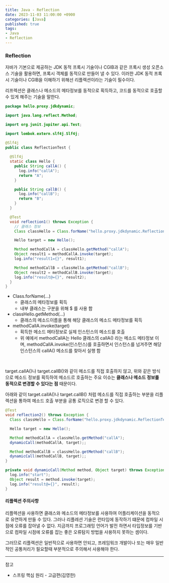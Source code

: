 ```yaml
---
title: Java - Reflection
date: 2023-11-03 11:00:00 +0900
categories: [Java]
published: true
tags:
- Java
- Reflection
---
```


### Reflection
자바가 기본으로 제공하는 JDK 동적 프록시 기술이나 CGIB과 같은 프록시 생성 오픈소스 기술을 활용하면, 프록시 객체를 동적으로 만들어 낼 수 있다.
이러한 JDK 동적 프록시 기술이나 CGIB을 이해하기 위해선 리플렉션이라는 기술이 필수이다.

리프렉션은 클래스나 메소드의 메타정보를 동적으로 획득하고, 코드를 동적으로 호출할 수 있게 해주는 기술을 말한다.

```java
package hello.proxy.jdkdynamic;

import java.lang.reflect.Method;

import org.junit.jupiter.api.Test;

import lombok.extern.slf4j.Slf4j;

@Slf4j
public class ReflectionTest {
  
  @Slf4j
  static class Hello {
    public String callA() {
      log.info("callA");
      return "A";
    }

    public String callB() {
      log.info("callB");
      return "B";
    }
  }

  @Test
  void reflection1() throws Exception {
    // 클래스 정보
    Class classHello = Class.forName("hello.proxy.jdkdynamic.ReflectionTest$Hello");

    Hello target = new Hello();

    Method methodCallA = classHello.getMethod("callA");
    Object result1 = methodCallA.invoke(target);
    log.info("result1={}", result1);

    Method methodCallB = classHello.getMethod("callB");
    Object result2 = methodCallB.invoke(target);
    log.info("result@={}", result2);
  }
}
```
  - Class.forName(...)
    - 클래스의 메타정보를 획득
    - 내부 클래스는 구분을 위해 $ 를 사용 함
  - classHello.getMethod(...)
    - 클래스의 메소드이름을 통해 해당 클래스의 메소드 메타정보를 획득
  - methodCallA.invoke(target)
    - 획득한 메소드 메타정보로 실제 인스턴스의 메소드를 호출
    - 위 예에서 methodCallA는 Hello 클래스의 callA() 라는 메소드 메타정보 이며,
      methodCallA.invoke(인스턴스)를 호출하면서 인스턴스를 넘겨주면 해당 인스턴스의 callA() 메소드를 찾아서 실행 함

<br>

target.callA()나 target.callB()와 같이 메소드를 직접 호출하지 않고,
위와 같은 방식으로 메소드 정보를 획득하여 메소드르 호출하는 주요 이슈는 **클래스나 메소드 정보를 동적으로 변경할 수 있다는 점** 때문이다.

아래와 같이 target.callA()나 target.callB() 처럼 메소드를 직접 호출하는 부분을 리플렉션을 통하여 메소드 호출 부분을 공통 로직으로 변경 할 수 있다.

```java
@Test
void reflection2() throws Exception {
  Class classHello = Class.forName("hello.proxy.jdkdynamic.ReflectionTest$Hello");

  Hello target = new Hello();

  Method methodCallA = classHello.getMethod("callA");
  dynamicCall(methodCallA, target);;

  Method methodCallB = classHello.getMethod("callB");
  dynamicCall(methodCallB, target);;
}

private void dynamicCall(Method method, Object target) throws Exception {
  log.info("start");
  Object result = method.invoke(target);
  log.info("result@={}", result);
}
```

#### 리플렉션 주의사항
리플렉션을 사용하면 클래스와 메소드의 메타정보를 사용하여 어플리케이션을 동적으로 유연하게 만들 수 있다.
그러나 리플레션 기술은 런타임에 동작하기 떄문에 컴파일 시점에 오류를 잡아낼 수 없다.
지금까지 프로그래밍 언어가 발전 하면서 타입정보를 기반으로 컴파일 시점에 오류를 잡는 좋은 오류탐지 방법을 사용하지 못하는 셈이다.


그러므로 리플렉션은 일반적으로 사용하면 안되고, 프레임워크 개발이나 또는 매우 일반적인 공통처리가 필요할때 부분적으로 주의해서 사용해야 한다.

---
참고
 - 스프링 핵심 원리 - 고급편(김영한)
